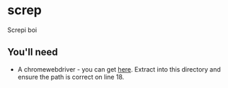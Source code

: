 # screp

Screpi boi

## You'll need

- A chromewebdriver - you can get [here](https://chromedriver.chromium.org/downloads). Extract into this directory and ensure the path is correct on line 18.

